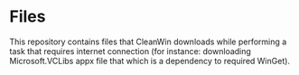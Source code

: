 # Files
This repository contains files that CleanWin downloads while performing a task that requires internet connection (for instance: downloading Microsoft.VCLibs appx file that which is a dependency to required WinGet).

